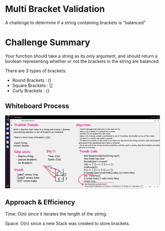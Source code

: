 # Multi Bracket Validation
A challenge to determine if a string containing brackets is "balanced" 

# Challenge Summary

Your function should take a string as its only argument, and should return a boolean 
representing whether or not the brackets in the string are balanced. 

There are 3 types of brackets:

- Round Brackets : ()
- Square Brackets : []
- Curly Brackets : {}

## Whiteboard Process
![Whiteboard](Assest/Whiteboard.png)
## Approach & Efficiency
Time: O(n) since it iterates the length of the string.

Space: O(n) since a new Stack was created to store brackets.